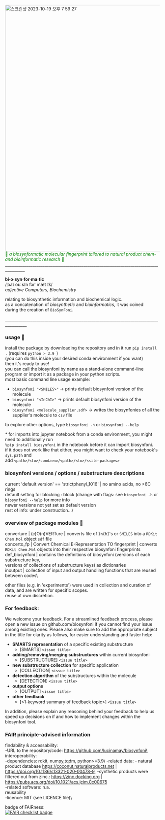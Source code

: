 <img width="800" alt="스크린샷 2023-10-19 오후 7 59 27" src="https://github.com/lucinamay/biosynfoni/assets/119406697/c2b32601-8a00-4520-b027-101206becf81">\
<span style="color:green"> 🌿 *a biosynformatic molecular fingerprint tailored to natural product chem- and bioinformatic research* 🌿</span>
\________________________________________________________________________________________


  **bi·o·syn·for·ma·tic**\
  /ˌbaɪ  oʊ  sɪn  fərˈ mæt ɪk/\
  *adjective Computers, Biochemistry*

  relating to biosynthetic information and biochemical logic.\
  as a concatenation of  *biosynthetic* and *bioinformatics*, it was coined\
  during the creation of `BioSynFoni`.

\_________________________________________________________________________________________


### usage 🌿

install the package by downloading the repository and in it run `pip install .` (requires `python > 3.9 `)\
(you can do this inside your desired conda environment if you want)\
then it's ready to use!\
you can call the biosynfoni by name as a stand-alone command-line program or import it as a package in your python scripts.\
most basic command line usage example:
- `biosynfoni "<SMILES>"` -> prints default biosynfoni version of the molecule
- `biosynfoni "<InChI>"` -> prints default biosynfoni version of the molecule
- `biosynfoni <molecule_supplier.sdf>` -> writes the biosynfonies of all the supplier's molecule to `csv` file

to explore other options, type `biosynfoni -h` or `biosynfoni --help`


\* for imports into jupyter notebook from a conda environment, you might need to additionally run\
  `%pip install biosynfoni` in the notebook before it can import biosynfoni.\
  if it does not work like that either, you might want to check your notebook's `sys.path` and\
   add `<path>/<to>/condaenv/<path>/<to>/<site-packages>`


### biosynfoni versions / options / substructure descriptions
current 'default version' == 'strictphenyl_1016' | no amino acids, no >6C rings\
default setting for blocking : block (change with flags: see `biosynfoni -h` or `biosynfoni --help` for more info\
newer versions not yet set as default version\
rest of info: under construction...\


### overview of package modules 🌿

converture | (c)O(n)VERTure | converts file of `InChI`'s or `SMILES` into a `RDKit Chem.Mol` object `sdf` file\
concerto_fp  |  Convert Chemical E-Representation TO fingerprint | converts `RDKit Chem.Mol` objects into their respective biosynfoni fingerprints\
def_biosynfoni 	| contains the definitions of biosynfoni (versions of each substructure key, \
                	versions of collections of substructure keys) as dictionaries\
inoutput 	|	collection of input and output handling functions that are reused between codes\


other files (e.g. in 'experiments') were used in collection and curation of data, and are written for specific scopes.\
reuse at own discretion.

### For feedback:
We welcome your feedback. For a streamlined feedback process, please open a new issue on github.com/biosynfoni if you cannot find your issue among existing ones. Please also make sure to add the appropriate subject in the title for clarity as follows, for easier understanding and faster help:

- **SMARTS representation** of a specific existing substructure
    - [SMARTS] `<issue title>`
- **adding/removing/merging substructures** within current biosynfoni 
    - [SUBSTRUCTURE] `<issue title>`
- **new substructure collection** for specific application 
    - [COLLECTION] `<issue title>`
- **detection algorithm** of the substructures within the molecule 
    - [DETECTION] `<issue title>`
- **output options** 
    - [OUTPUT] `<issue title>`
- **other feedback**  
    - [<1-keyword summary of feedback topic>] `<issue title>`

In addition, please explain any reasoning behind your feedback to help us speed up decisions on if and how to implement changes within the biosynfoni tool.

### FAIR principle-advised information
findability & accessability:\
-URL to the repository/code: https://github.com/lucinamay/biosynfoni\
interoperability:\
-dependencies: rdkit, numpy,tqdm, python>=3.9\ 
-related data: 
	- natural product database https://coconut.naturalproducts.net | https://doi.org/10.1186/s13321-020-00478-9, 
	-synthetic products were filtered out from zinc.: https://zinc.docking.org | https://pubs.acs.org/doi/10.1021/acs.jcim.0c00675 \
-related software: n.a.\
reusability\
-licence: MIT (see LICENCE file)\

badge of FAIRness:\
[![FAIR checklist badge](https://fairsoftwarechecklist.net/badge.svg)](https://fairsoftwarechecklist.net/v0.2?f=20&a=30112&i=20122&r=123)




